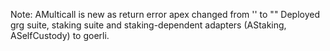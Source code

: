 Note: AMulticall is new as return error apex changed from '' to ""
Deployed grg suite, staking suite and staking-dependent adapters (AStaking, ASelfCustody) to goerli.

